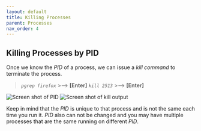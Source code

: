 ```yaml
---
layout: default
title: Killing Processes
parent: Processes
nav_order: 4
---
```


## Killing Processes by PID

Once we know the _PID_ of a process, we can issue a _kill command_ to terminate the process.

> *`pgrep firefox`*  >-->  **[Enter]**
> *`kill 2513`*  >-->  **[Enter]**

![Screen shot of PID](https://github.com/dl90/linux-basics/blob/gh-pages/docs/images/processes/kill_1.png "PID")
![Screen shot of kill output](../images/processes/kill_2.png "kill output")

Keep in mind that the _PID_ is unique to that process and is not the same each time you run it. _PID_ also can not be changed and you may have multiple processes that are the same running on different _PID_.